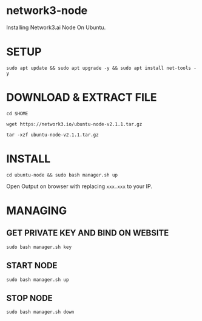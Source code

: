 # network3-node
Installing Network3.ai Node On Ubuntu.

# SETUP
```
sudo apt update && sudo apt upgrade -y && sudo apt install net-tools -y
```

# DOWNLOAD & EXTRACT FILE
```
cd $HOME
```
```
wget https://network3.io/ubuntu-node-v2.1.1.tar.gz
```
```
tar -xzf ubuntu-node-v2.1.1.tar.gz
```

# INSTALL
```
cd ubuntu-node && sudo bash manager.sh up
```
Open Output on browser with replacing ``xxx.xxx`` to your IP.

# MANAGING
## GET PRIVATE KEY AND BIND ON WEBSITE
```
sudo bash manager.sh key
```

## START NODE
```
sudo bash manager.sh up
```

## STOP NODE
```
sudo bash manager.sh down
```

